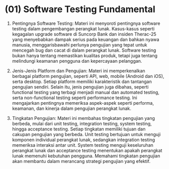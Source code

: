 # (01) Software Testing Fundamental

1. Pentingnya Software Testing:
Materi ini menyoroti pentingnya software testing dalam pengembangan perangkat lunak. Kasus-kasus seperti kegagalan upgrade software di Suncorp Bank dan insiden Therac-25 yang menyebabkan dampak serius pada keuangan dan bahkan nyawa manusia, menggarisbawahi perlunya pengujian yang tepat untuk mencegah bug dan cacat di dalam perangkat lunak. Software testing bukan hanya tentang memastikan kualitas produk, tetapi juga tentang melindungi keamanan pengguna dan kepercayaan pelanggan.

2. Jenis-Jenis Platform dan Pengujian:
Materi ini memperkenalkan berbagai platform pengujian, seperti API, web, mobile (Android dan iOS), serta desktop. Setiap platform memiliki karakteristik dan tantangan pengujian sendiri. Selain itu, jenis pengujian juga dibahas, seperti functional testing yang terbagi menjadi manual dan automated testing, serta non-functional testing seperti performance testing. Ini mengajarkan pentingnya memeriksa aspek-aspek seperti performa, keamanan, dan kinerja dalam pengujian perangkat lunak.

3. Tingkatan Pengujian:
Materi ini membahas tingkatan pengujian yang berbeda, mulai dari unit testing, integration testing, system testing,  hingga acceptance testing. Setiap tingkatan memiliki tujuan dan cakupan pengujian yang berbeda. Unit testing bertujuan untuk menguji komponen individual perangkat lunak, sedangkan integration testing memeriksa interaksi antar unit. System testing menguji keseluruhan perangkat lunak dan acceptance testing menentukan apakah perangkat lunak memenuhi kebutuhan pengguna. Memahami tingkatan pengujian akan membantu dalam merancang strategi pengujian yang efektif.
